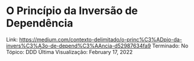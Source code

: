 # O Princípio da Inversão de Dependência

Link: https://medium.com/contexto-delimitado/o-princ%C3%ADpio-da-invers%C3%A3o-de-depend%C3%AAncia-d52987634fa9
Terminado: No
Tópico: DDD
Última Visualização: February 17, 2022